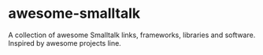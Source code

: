 # awesome-smalltalk
A collection of awesome Smalltalk links, frameworks, libraries and software. Inspired by awesome projects line.
